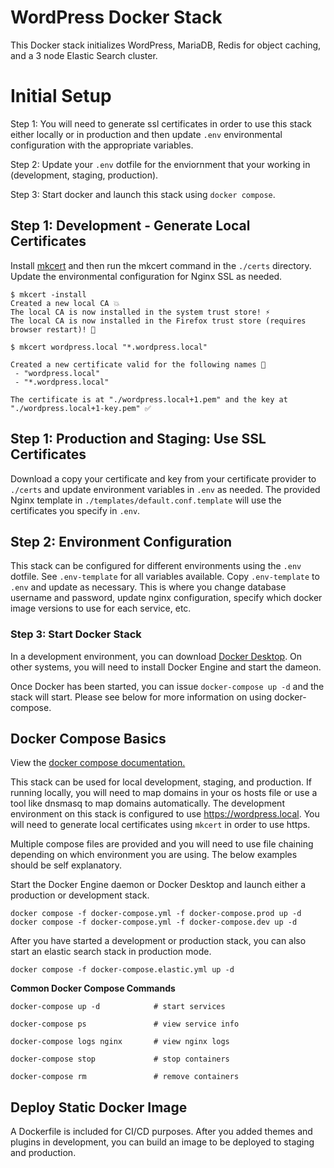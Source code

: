# WordPress Docker Stack

This Docker stack initializes WordPress, MariaDB, Redis for object caching, and a 3 node Elastic Search cluster.

# Initial Setup

Step 1: You will need to generate ssl certificates in order to use this stack either locally or in production and then update ```.env``` environmental configuration with the appropriate variables.

Step 2: Update your ```.env``` dotfile for the enviornment that your working in (development, staging, production).

Step 3: Start docker and launch this stack using ```docker compose```.

## Step 1: Development - Generate Local Certificates

Install [mkcert](https://github.com/FiloSottile/mkcert#installation) and then run the mkcert command in the ```./certs``` directory. Update the environmental configuration for Nginx SSL as needed.

```
$ mkcert -install
Created a new local CA 💥
The local CA is now installed in the system trust store! ⚡️
The local CA is now installed in the Firefox trust store (requires browser restart)! 🦊

$ mkcert wordpress.local "*.wordpress.local"

Created a new certificate valid for the following names 📜
 - "wordpress.local"
 - "*.wordpress.local"

The certificate is at "./wordpress.local+1.pem" and the key at "./wordpress.local+1-key.pem" ✅
```

## Step 1: Production and Staging: Use SSL Certificates

Download a copy your certificate and key from your certificate provider to ```./certs``` and update environment variables in ```.env``` as needed. The provided Nginx template in ```./templates/default.conf.template``` will use the certificates you specify in ```.env```.

## Step 2: Environment Configuration

This stack can be configured for different environments using the ```.env``` dotfile. See ```.env-template``` for all variables available. Copy ```.env-template``` to ```.env``` and update as necessary. This is where you change database username and password, update nginx configuration, specify which docker image versions to use for each service, etc.

### Step 3: Start Docker Stack

In a development environment, you can download [Docker Desktop](https://www.docker.com/products/docker-desktop). On other systems, you will need to install Docker Engine and start the dameon. 

Once Docker has been started, you can issue ```docker-compose up -d``` and the stack will start. Please see below for more information on using docker-compose.
## Docker Compose Basics

View the [docker compose documentation.](https://docs.docker.com/compose/)

This stack can be used for local development, staging, and production. If running locally, you will need to map domains in your os hosts file or use a tool like dnsmasq to map domains automatically. The development environment on this stack is configured to use https://wordpress.local. You will need to generate local certificates using ```mkcert``` in order to use https.

Multiple compose files are provided and you will need to use file chaining depending on which environment you are using. The below examples should be self explanatory.

Start the Docker Engine daemon or Docker Desktop and launch either a production or development stack.

```
docker compose -f docker-compose.yml -f docker-compose.prod up -d
docker compose -f docker-compose.yml -f docker-compose.dev up -d
```

After you have started a development or production stack, you can also start an elastic search stack in production mode.

```
docker compose -f docker-compose.elastic.yml up -d
```

**Common Docker Compose Commands**

```
docker-compose up -d            # start services

docker-compose ps               # view service info

docker-compose logs nginx       # view nginx logs 

docker-compose stop             # stop containers

docker-compose rm               # remove containers
```

## Deploy Static Docker Image

A Dockerfile is included for CI/CD purposes. After you added themes and plugins in development, you can build an image to be deployed to staging and production.